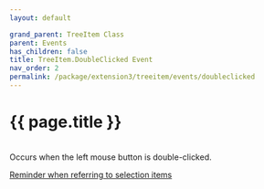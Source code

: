 ```yaml
---
layout: default

grand_parent: TreeItem Class
parent: Events
has_children: false
title: TreeItem.DoubleClicked Event
nav_order: 2
permalink: /package/extension3/treeitem/events/doubleclicked
---
```

# {{ page.title }}
<br>
Occurs when the left mouse button is double-clicked.

<a href="/4000/package/extension3/treeitem/events/#reminder-when-referring-to-selection-items">Reminder when referring to selection items</a>
